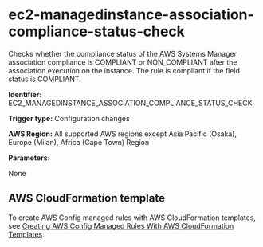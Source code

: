 # ec2\-managedinstance\-association\-compliance\-status\-check<a name="ec2-managedinstance-association-compliance-status-check"></a>

Checks whether the compliance status of the AWS Systems Manager association compliance is COMPLIANT or NON\_COMPLIANT after the association execution on the instance\. The rule is compliant if the field status is COMPLIANT\. 

**Identifier:** EC2\_MANAGEDINSTANCE\_ASSOCIATION\_COMPLIANCE\_STATUS\_CHECK

**Trigger type:** Configuration changes

**AWS Region:** All supported AWS regions except Asia Pacific \(Osaka\), Europe \(Milan\), Africa \(Cape Town\) Region

**Parameters:**

None  

## AWS CloudFormation template<a name="w29aac11c33c17b7d127c15"></a>

To create AWS Config managed rules with AWS CloudFormation templates, see [Creating AWS Config Managed Rules With AWS CloudFormation Templates](aws-config-managed-rules-cloudformation-templates.md)\.